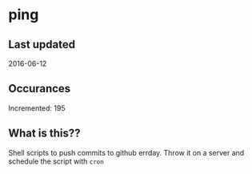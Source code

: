 # ping

## Last updated
2016-06-12

## Occurances
Incremented: 195

## What is this?? 
Shell scripts to push commits to github errday. Throw it on a server and schedule the script with `cron`

